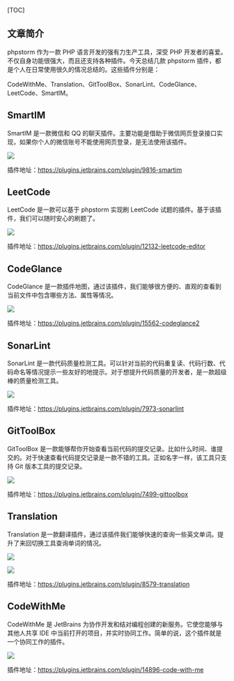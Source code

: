 [TOC]

## 文章简介

phpstorm 作为一款 PHP 语言开发的强有力生产工具，深受 PHP 开发者的喜爱。不仅自身功能很强大，而且还支持各种插件。今天总结几款 phpstorm 插件，都是个人在日常使用很久的情况总结的。这些插件分别是：

CodeWithMe、Translation、GitToolBox、SonarLint、CodeGlance、LeetCode、SmartIM。

## SmartIM

SmartIM 是一款微信和 QQ 的聊天插件。主要功能是借助于微信网页登录接口实现，如果你个人的微信账号不能使用网页登录，是无法使用该插件。

![](http://qiniucloud.qqdeveloper.com/screenshot_20146.png)

插件地址：https://plugins.jetbrains.com/plugin/9816-smartim

## LeetCode

LeetCode 是一款可以基于 phpstorm 实现刷 LeetCode 试题的插件。基于该插件，我们可以随时安心的刷题了。

![](http://qiniucloud.qqdeveloper.com/screenshot_19395.png)

插件地址：https://plugins.jetbrains.com/plugin/12132-leetcode-editor

## CodeGlance

CodeGlance 是一款插件地图，通过该插件，我们能够很方便的、直观的查看到当前文件中包含哪些方法、属性等情况。

![](http://qiniucloud.qqdeveloper.com/949827-20190705165126254-1966971451.png)

插件地址：https://plugins.jetbrains.com/plugin/15562-codeglance2

## SonarLint

SonarLint 是一款代码质量检测工具。可以针对当前的代码重复读、代码行数、代码命名等情况提示一些友好的地提示。对于想提升代码质量的开发者，是一款超级棒的质量检测工具。

![](http://qiniucloud.qqdeveloper.com/screenshot_15543.png)

插件地址：https://plugins.jetbrains.com/plugin/7973-sonarlint

## GitToolBox

GitToolBox 是一款能够帮你开始查看当前代码的提交记录。比如什么时间、谁提交的。对于快速查看代码提交记录是一款不错的工具。正如名字一样，该工具只支持 Git 版本工具的提交记录。

![](http://qiniucloud.qqdeveloper.com/gittoolbox.png)

插件地址：https://plugins.jetbrains.com/plugin/7499-gittoolbox

## Translation

Translation 是一款翻译插件，通过该插件我们能够快速的查询一些英文单词。提升了来回切换工具查询单词的情况。

![](http://qiniucloud.qqdeveloper.com/screenshot_18009.png)

![](http://qiniucloud.qqdeveloper.com/screenshot_18932.png)

插件地址：https://plugins.jetbrains.com/plugin/8579-translation

## CodeWithMe

CodeWithMe 是 JetBrains 为协作开发和结对编程创建的新服务。它使您能够与其他人共享 IDE 中当前打开的项目，并实时协同工作。简单的说，这个插件就是一个协同工作的插件。

![](http://qiniucloud.qqdeveloper.com/screenshot_23532.png)

插件地址：https://plugins.jetbrains.com/plugin/14896-code-with-me
